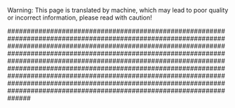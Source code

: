 Warning: This page is translated by machine, which may lead to poor quality or incorrect information, please read with caution!

##############################################################################################################################################################################################################################################################################################################################################################################################################################################################################################################################